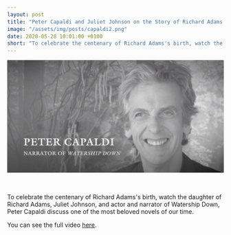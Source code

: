 ```yaml
---
layout: post
title: "Peter Capaldi and Juliet Johnson on the Story of Richard Adams's Watership Down"
image: "/assets/img/posts/capaldi2.png"
date: 2020-05-28 10:01:00 +0100
short: "To celebrate the centenary of Richard Adams's birth, watch the daughter of Richard Adams, Juliet Johnson, and actor and narrator of Watership Down, Peter Capaldi discuss one of the most beloved novels of our time."
---
```


![Richard Adams](/assets/img/posts/capaldi2.png)

<br/>
  
To celebrate the centenary of Richard Adams's birth, watch the daughter of Richard Adams, Juliet Johnson, and actor and narrator of Watership Down, Peter Capaldi discuss one of the most beloved novels of our time.

You can see the full video [here](https://www.youtube.com/watch?v=BmiMKW7X4zk).